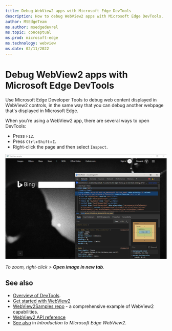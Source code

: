 ```yaml
---
title: Debug WebView2 apps with Microsoft Edge DevTools
description: How to debug WebView2 apps with Microsoft Edge DevTools.
author: MSEdgeTeam
ms.author: msedgedevrel
ms.topic: conceptual
ms.prod: microsoft-edge
ms.technology: webview
ms.date: 02/11/2022
---
```

# Debug WebView2 apps with Microsoft Edge DevTools

Use Microsoft Edge Developer Tools to debug web content displayed in WebView2 controls, in the same way that you can debug another webpage that's displayed in Microsoft Edge.

When you're using a WebView2 app, there are several ways to open DevTools:

*  Press `F12`.
*  Press `Ctrl`+`Shift`+`I`.
*  Right-click the page and then select `Inspect`.

![DevTools debugging.](media/f12.png)

_To zoom, right-click > **Open image in new tab**._



<!-- ====================================================================== -->
## See also

* [Overview of DevTools](../index.md).
* [Get started with WebView2](../get-started/get-started.md)
* [WebView2Samples repo](https://github.com/MicrosoftEdge/WebView2Samples) - a comprehensive example of WebView2 capabilities.
* [WebView2 API reference](../webview2-api-reference.md)
* [See also](../index.md#see-also) in _Introduction to Microsoft Edge WebView2_.
